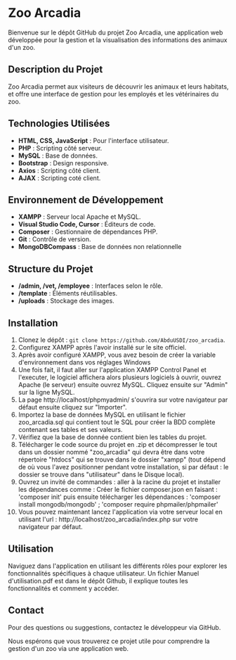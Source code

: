 # Zoo Arcadia

Bienvenue sur le dépôt GitHub du projet Zoo Arcadia, une application web développée pour la gestion et la visualisation des informations des animaux d'un zoo.

## Description du Projet

Zoo Arcadia permet aux visiteurs de découvrir les animaux et leurs habitats, et offre une interface de gestion pour les employés et les vétérinaires du zoo.

## Technologies Utilisées

- **HTML, CSS, JavaScript** : Pour l'interface utilisateur.
- **PHP** : Scripting côté serveur.
- **MySQL** : Base de données.
- **Bootstrap** : Design responsive.
- **Axios** : Scripting côté client.
- **AJAX** : Scripting coté client.

## Environnement de Développement

- **XAMPP** : Serveur local Apache et MySQL.
- **Visual Studio Code, Cursor** : Éditeurs de code.
- **Composer** : Gestionnaire de dépendances PHP.
- **Git** : Contrôle de version.
- **MongoDBCompass** : Base de données non relationnelle 

## Structure du Projet

- **/admin, /vet, /employee** : Interfaces selon le rôle.
- **/template** : Éléments réutilisables.
- **/uploads** : Stockage des images.

## Installation

1. Clonez le dépôt : `git clone https://github.com/AbduUSDI/zoo_arcadia`.
3. Configurez XAMPP après l'avoir installé sur le site officiel.
4. Après avoir configuré XAMPP, vous avez besoin de créer la variable d'environnement dans vos réglages Windows
5. Une fois fait, il faut aller sur l'application XAMPP Control Panel et l'executer, le logiciel affichera alors plusieurs logiciels à ouvrir, ouvrez Apache (le serveur) ensuite ouvrez MySQL. Cliquez ensuite sur "Admin" sur la ligne MySQL.
6. La page http://localhost/phpmyadmin/ s'ouvrira sur votre navigateur par défaut ensuite cliquez sur "Importer".
7. Importez la base de données MySQL en utilisant le fichier zoo_arcadia.sql qui contient tout le SQL pour créer la BDD complète contenant ses tables et ses valeurs.
8. Vérifiez que la base de donnée contient bien les tables du projet.
9. Télécharger le code source du projet en .zip et décompresser le tout dans un dossier nommé "zoo_arcadia" qui devra être dans votre répertoire "htdocs" qui se trouve dans le dossier "xampp" (tout dépend de où vous l'avez positionner pendant votre installation, si par défaut : le dossier se trouve dans "utilisateur" dans le Disque local).
10. Ouvrez un invité de commandes : aller à la racine du projet et installer les dépendances comme :  Créer le fichier composer.json en faisant : 'composer init'  puis ensuite télécharger les dépendances :     'composer install mongodb/mongodb' ; 'composer require phpmailer/phpmailer'
11. Vous pouvez maintenant lancez l'application via votre serveur local en utilisant l'url : http://localhost/zoo_arcadia/index.php sur votre navigateur par défaut.

## Utilisation

Naviguez dans l'application en utilisant les différents rôles pour explorer les fonctionnalités spécifiques à chaque utilisateur.
Un fichier Manuel d'utilisation.pdf est dans le dépôt Github, il explique toutes les fonctionnalités et comment y accéder.

## Contact

Pour des questions ou suggestions, contactez le développeur via GitHub.

Nous espérons que vous trouverez ce projet utile pour comprendre la gestion d'un zoo via une application web.

